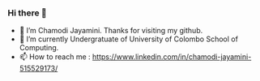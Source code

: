 ### Hi there 👋
 - 🔭 I’m Chamodi Jayamini. Thanks for visiting my github.
 - 🌱 I’m currently Undergratuate of University of Colombo School of Computing.
 - 📫 How to reach me : https://www.linkedin.com/in/chamodi-jayamini-515529173/
 
 
 
<!--
**chamodi08jaya/chamodi08jaya** is a ✨ _special_ ✨ repository because its `README.md` (this file) appears on your GitHub profile.

Here are some ideas to get you started:

- 🔭 I’m currently working on ...
- 🌱 I’m currently learning ...
- 👯 I’m looking to collaborate on ...
- 🤔 I’m looking for help with ...
- 💬 Ask me about ...
- 📫 How to reach me: ...
- 😄 Pronouns: ...
- ⚡ Fun fact: ...
-->
